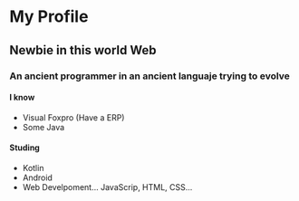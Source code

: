 # My Profile

## Newbie in this world Web

### An ancient programmer in an ancient languaje trying to evolve

#### I know

- Visual Foxpro (Have a ERP)
- Some Java

#### Studing

- Kotlin
- Android
- Web Develpoment... JavaScrip, HTML, CSS...
